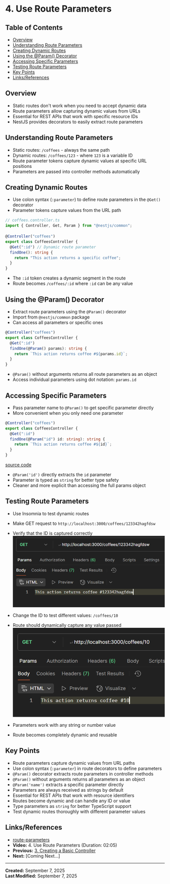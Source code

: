 # 4. Use Route Parameters

<!-- omit from toc -->

## Table of Contents

- [Overview](#overview)
- [Understanding Route Parameters](#understanding-route-parameters)
- [Creating Dynamic Routes](#creating-dynamic-routes)
- [Using the @Param() Decorator](#using-the-param-decorator)
- [Accessing Specific Parameters](#accessing-specific-parameters)
- [Testing Route Parameters](#testing-route-parameters)
- [Key Points](#key-points)
- [Links/References](#linksreferences)

## Overview

- Static routes don't work when you need to accept dynamic data
- Route parameters allow capturing dynamic values from URLs
- Essential for REST APIs that work with specific resource IDs
- NestJS provides decorators to easily extract route parameters

## Understanding Route Parameters

- Static routes: `/coffees` - always the same path
- Dynamic routes: `/coffees/123` - where `123` is a variable ID
- Route parameter tokens capture dynamic values at specific URL positions
- Parameters are passed into controller methods automatically

## Creating Dynamic Routes

- Use colon syntax (`:parameter`) to define route parameters in the `@Get()` decorator
- Parameter tokens capture values from the URL path

```typescript
// coffees.controller.ts
import { Controller, Get, Param } from "@nestjs/common";

@Controller("coffees")
export class CoffeesController {
  @Get(":id") // Dynamic route parameter
  findOne(): string {
    return "This action returns a specific coffee";
  }
}
```

- The `:id` token creates a dynamic segment in the route
- Route becomes `/coffees/:id` where `:id` can be any value

## Using the @Param() Decorator

- Extract route parameters using the `@Param()` decorator
- Import from `@nestjs/common` package
- Can access all parameters or specific ones

```typescript
@Controller("coffees")
export class CoffeesController {
  @Get(":id")
  findOne(@Param() params): string {
    return `This action returns coffee #${params.id}`;
  }
}
```

- `@Param()` without arguments returns all route parameters as an object
- Access individual parameters using dot notation: `params.id`

## Accessing Specific Parameters

- Pass parameter name to `@Param()` to get specific parameter directly
- More convenient when you only need one parameter

```typescript
@Controller("coffees")
export class CoffeesController {
  @Get(":id")
  findOne(@Param("id") id: string): string {
    return `This action returns coffee #${id}`;
  }
}
```
[source code](https://github.com/Rumindu/Learn-NestJS-Fundamentals/blob/2bf091e16bb1ca19c2b00274a9cfaa62f49a9694/src/coffees/coffees.controller.ts)
- `@Param('id')` directly extracts the `id` parameter
- Parameter is typed as `string` for better type safety
- Cleaner and more explicit than accessing the full params object

## Testing Route Parameters

- Use Insomnia to test dynamic routes
- Make GET request to `http://localhost:3000/coffees/123342hagfdsw`
- Verify that the ID is captured correctly
  ![testing route parameter 123342hagfdsw](assets/Pasted%20image%2020250907163307.png)

- Change the ID to test different values: `/coffees/10`
- Route should dynamically capture any value passed
![testing route parameter 10](assets/Pasted%20image%2020250907163410.png)

- Parameters work with any string or number value
- Route becomes completely dynamic and reusable

## Key Points

- Route parameters capture dynamic values from URL paths
- Use colon syntax (`:parameter`) in route decorators to define parameters
- `@Param()` decorator extracts route parameters in controller methods
- `@Param()` without arguments returns all parameters as an object
- `@Param('name')` extracts a specific parameter directly
- Parameters are always received as strings by default
- Essential for REST APIs that work with resource identifiers
- Routes become dynamic and can handle any ID or value
- Type parameters as `string` for better TypeScript support
- Test dynamic routes thoroughly with different parameter values

## Links/References

- [route-parameters](https://docs.nestjs.com/controllers#route-parameters)
- **Video:** 4. Use Route Parameters (Duration: 02:05)
- **Previous:** [3. Creating a Basic Controller](3-creating-a-basic-controller.md)
- **Next:** [Coming Next...]

---

**Created:** September 7, 2025  
**Last Modified:** September 7, 2025
